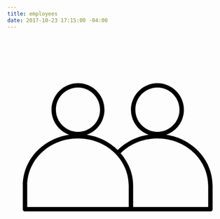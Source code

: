 ```yaml
---
title: employees
date: 2017-10-23 17:15:00 -04:00
---
```


<svg version="1.1"
	  xmlns:cc="http://creativecommons.org/ns#" xmlns:dc="http://purl.org/dc/elements/1.1/" xmlns:inkscape="http://www.inkscape.org/namespaces/inkscape" xmlns:rdf="http://www.w3.org/1999/02/22-rdf-syntax-ns#" xmlns:sodipodi="http://sodipodi.sourceforge.net/DTD/sodipodi-0.dtd" xmlns:svg="http://www.w3.org/2000/svg"
	 xmlns="http://www.w3.org/2000/svg" xmlns:xlink="http://www.w3.org/1999/xlink" x="0px" y="0px" viewBox="0 0 100 100"
	 style="enable-background:new 0 0 100 100;" xml:space="preserve">
<g transform="translate(0,-952.36218)">
	<path d="M32,973.4c-6.6,0-12,5.4-12,12c0,5.2,3.4,9.7,8,11.3c-11.9,1.8-21,11.3-21,23.1v10.6c0,0.6,0.4,1,1,1h84c0.6,0,1-0.4,1-1
		v-10.6c0-11.7-9.1-21.3-21-23.1c4.7-1.6,8-6.1,8-11.3c0-6.6-5.4-12-12-12c-6.6,0-12,5.4-12,12c0,5.2,3.4,9.7,8,11.3
		c-5.5,0.8-10.3,3.3-14,6.9c-3.7-3.6-8.6-6.1-14-6.9c4.7-1.6,8-6.1,8-11.3C44,978.7,38.6,973.4,32,973.4z M32,975.4
		c5.5,0,10,4.5,10,10c0,5.5-4.5,10-10,10c-5.5,0-10-4.5-10-10C22,979.8,26.5,975.4,32,975.4z M68,975.4c5.5,0,10,4.5,10,10
		c0,5.5-4.5,10-10,10c-5.5,0-10-4.5-10-10C58,979.8,62.5,975.4,68,975.4z M32,998.4c12.8,0,23,9.5,23,21.4v9.6H9v-9.6
		C9,1007.9,19.2,998.4,32,998.4z M68,998.4c12.8,0,23,9.6,23,21.4v9.6H57v-9.6c0-5.6-2.2-10.7-5.7-14.7
		C55.5,1000.9,61.4,998.4,68,998.4z"/>
</g>
</svg>

